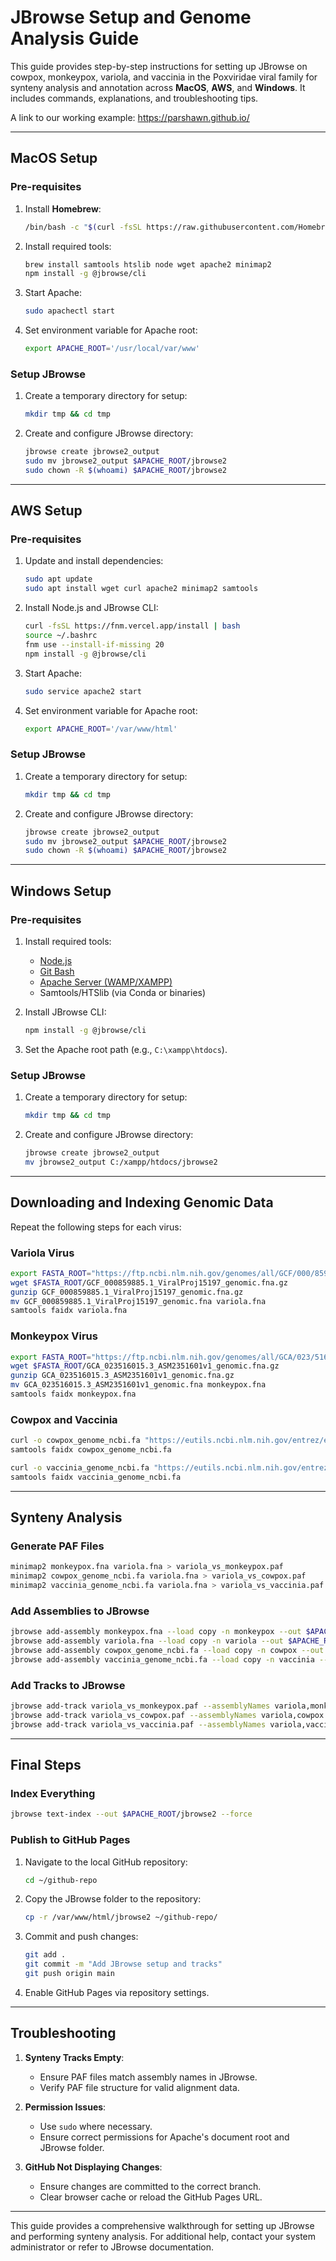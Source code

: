 
# JBrowse Setup and Genome Analysis Guide

This guide provides step-by-step instructions for setting up JBrowse on cowpox, monkeypox, variola, and vaccinia in the Poxviridae viral family for synteny analysis and annotation across **MacOS**, **AWS**, and **Windows**. It includes commands, explanations, and troubleshooting tips.

A link to our working example: https://parshawn.github.io/

---

## **MacOS Setup**

### Pre-requisites
1. Install **Homebrew**:
   ```bash
   /bin/bash -c "$(curl -fsSL https://raw.githubusercontent.com/Homebrew/install/HEAD/install.sh)"
   ```

2. Install required tools:
   ```bash
   brew install samtools htslib node wget apache2 minimap2
   npm install -g @jbrowse/cli
   ```

3. Start Apache:
   ```bash
   sudo apachectl start
   ```

4. Set environment variable for Apache root:
   ```bash
   export APACHE_ROOT='/usr/local/var/www'
   ```

### Setup JBrowse
1. Create a temporary directory for setup:
   ```bash
   mkdir tmp && cd tmp
   ```

2. Create and configure JBrowse directory:
   ```bash
   jbrowse create jbrowse2_output
   sudo mv jbrowse2_output $APACHE_ROOT/jbrowse2
   sudo chown -R $(whoami) $APACHE_ROOT/jbrowse2
   ```

---

## **AWS Setup**

### Pre-requisites
1. Update and install dependencies:
   ```bash
   sudo apt update
   sudo apt install wget curl apache2 minimap2 samtools
   ```

2. Install Node.js and JBrowse CLI:
   ```bash
   curl -fsSL https://fnm.vercel.app/install | bash
   source ~/.bashrc
   fnm use --install-if-missing 20
   npm install -g @jbrowse/cli
   ```

3. Start Apache:
   ```bash
   sudo service apache2 start
   ```

4. Set environment variable for Apache root:
   ```bash
   export APACHE_ROOT='/var/www/html'
   ```

### Setup JBrowse
1. Create a temporary directory for setup:
   ```bash
   mkdir tmp && cd tmp
   ```

2. Create and configure JBrowse directory:
   ```bash
   jbrowse create jbrowse2_output
   sudo mv jbrowse2_output $APACHE_ROOT/jbrowse2
   sudo chown -R $(whoami) $APACHE_ROOT/jbrowse2
   ```

---

## **Windows Setup**

### Pre-requisites
1. Install required tools:
   - [Node.js](https://nodejs.org/)
   - [Git Bash](https://git-scm.com/downloads)
   - [Apache Server (WAMP/XAMPP)](https://www.apachefriends.org/index.html)
   - Samtools/HTSlib (via Conda or binaries)

2. Install JBrowse CLI:
   ```bash
   npm install -g @jbrowse/cli
   ```

3. Set the Apache root path (e.g., `C:\xampp\htdocs`).

### Setup JBrowse
1. Create a temporary directory for setup:
   ```bash
   mkdir tmp && cd tmp
   ```

2. Create and configure JBrowse directory:
   ```bash
   jbrowse create jbrowse2_output
   mv jbrowse2_output C:/xampp/htdocs/jbrowse2
   ```

---

## **Downloading and Indexing Genomic Data**

Repeat the following steps for each virus:

### Variola Virus
```bash
export FASTA_ROOT="https://ftp.ncbi.nlm.nih.gov/genomes/all/GCF/000/859/885/GCF_000859885.1_ViralProj15197/"
wget $FASTA_ROOT/GCF_000859885.1_ViralProj15197_genomic.fna.gz
gunzip GCF_000859885.1_ViralProj15197_genomic.fna.gz
mv GCF_000859885.1_ViralProj15197_genomic.fna variola.fna
samtools faidx variola.fna
```

### Monkeypox Virus
```bash
export FASTA_ROOT="https://ftp.ncbi.nlm.nih.gov/genomes/all/GCA/023/516/015/GCA_023516015.3_ASM2351601v1/"
wget $FASTA_ROOT/GCA_023516015.3_ASM2351601v1_genomic.fna.gz
gunzip GCA_023516015.3_ASM2351601v1_genomic.fna.gz
mv GCA_023516015.3_ASM2351601v1_genomic.fna monkeypox.fna
samtools faidx monkeypox.fna
```

### Cowpox and Vaccinia
```bash
curl -o cowpox_genome_ncbi.fa "https://eutils.ncbi.nlm.nih.gov/entrez/eutils/efetch.fcgi?db=nuccore&id=NC_003663.2&rettype=fasta&retmode=text"
samtools faidx cowpox_genome_ncbi.fa

curl -o vaccinia_genome_ncbi.fa "https://eutils.ncbi.nlm.nih.gov/entrez/eutils/efetch.fcgi?db=nuccore&id=NC_006998.1&rettype=fasta&retmode=text"
samtools faidx vaccinia_genome_ncbi.fa
```

---

## **Synteny Analysis**

### Generate PAF Files
```bash
minimap2 monkeypox.fna variola.fna > variola_vs_monkeypox.paf
minimap2 cowpox_genome_ncbi.fa variola.fna > variola_vs_cowpox.paf
minimap2 vaccinia_genome_ncbi.fa variola.fna > variola_vs_vaccinia.paf
```

### Add Assemblies to JBrowse
```bash
jbrowse add-assembly monkeypox.fna --load copy -n monkeypox --out $APACHE_ROOT/jbrowse2
jbrowse add-assembly variola.fna --load copy -n variola --out $APACHE_ROOT/jbrowse2
jbrowse add-assembly cowpox_genome_ncbi.fa --load copy -n cowpox --out $APACHE_ROOT/jbrowse2
jbrowse add-assembly vaccinia_genome_ncbi.fa --load copy -n vaccinia --out $APACHE_ROOT/jbrowse2
```

### Add Tracks to JBrowse
```bash
jbrowse add-track variola_vs_monkeypox.paf --assemblyNames variola,monkeypox --load copy --out $APACHE_ROOT/jbrowse2 --force
jbrowse add-track variola_vs_cowpox.paf --assemblyNames variola,cowpox --load copy --out $APACHE_ROOT/jbrowse2 --force
jbrowse add-track variola_vs_vaccinia.paf --assemblyNames variola,vaccinia --load copy --out $APACHE_ROOT/jbrowse2 --force
```

---

## **Final Steps**

### Index Everything
```bash
jbrowse text-index --out $APACHE_ROOT/jbrowse2 --force
```

### Publish to GitHub Pages
1. Navigate to the local GitHub repository:
   ```bash
   cd ~/github-repo
   ```

2. Copy the JBrowse folder to the repository:
   ```bash
   cp -r /var/www/html/jbrowse2 ~/github-repo/
   ```

3. Commit and push changes:
   ```bash
   git add .
   git commit -m "Add JBrowse setup and tracks"
   git push origin main
   ```

4. Enable GitHub Pages via repository settings.

---

## **Troubleshooting**

1. **Synteny Tracks Empty**:
   - Ensure PAF files match assembly names in JBrowse.
   - Verify PAF file structure for valid alignment data.

2. **Permission Issues**:
   - Use `sudo` where necessary.
   - Ensure correct permissions for Apache's document root and JBrowse folder.

3. **GitHub Not Displaying Changes**:
   - Ensure changes are committed to the correct branch.
   - Clear browser cache or reload the GitHub Pages URL.

---

This guide provides a comprehensive walkthrough for setting up JBrowse and performing synteny analysis. For additional help, contact your system administrator or refer to JBrowse documentation.

